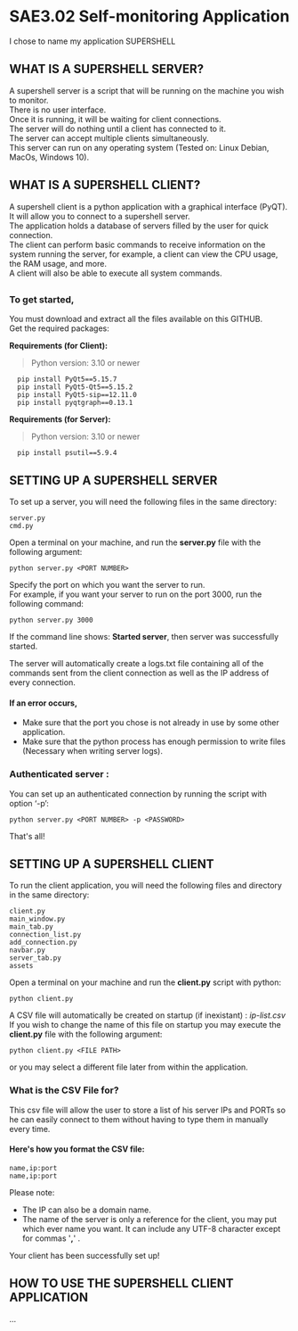 # SAE3.02 Self-monitoring Application
I chose to name my application SUPERSHELL

## WHAT IS A SUPERSHELL SERVER?

A supershell server is a script that will be running on the machine you wish to monitor.  
There is no user interface.  
Once it is running, it will be waiting for client connections.  
The server will do nothing until a client has connected to it.  
The server can accept multiple clients simultaneously.  
This server can run on any operating system (Tested on: Linux Debian, MacOs, Windows 10).

## WHAT IS A SUPERSHELL CLIENT?

A supershell client is a python application with a graphical interface (PyQT).  
It will allow you to connect to a supershell server.  
The application holds a database of servers filled by the user for quick connection.  
The client can perform basic commands to receive information on the system running the server, for example, a client can view the CPU usage, the RAM usage, and more.  
A client will also be able to execute all system commands.  

##

### To get started,
You must download and extract all the files available on this GITHUB.  
Get the required packages:

**Requirements (for Client):**
> Python version: 3.10 or newer
```
  pip install PyQt5==5.15.7
  pip install PyQt5-Qt5==5.15.2
  pip install PyQt5-sip==12.11.0
  pip install pyqtgraph==0.13.1
```
**Requirements (for Server):**
> Python version: 3.10 or newer
```
  pip install psutil==5.9.4
```

## SETTING UP A SUPERSHELL SERVER

To set up a server, you will need the following files in the same directory:
```
server.py
cmd.py
```

Open a terminal on your machine, and run the **server.py** file with the following argument:
```
python server.py <PORT NUMBER>
```
Specify the port on which you want the server to run.  
For example, if you want your server to run on the port 3000, run the following command:
```
python server.py 3000
```
If the command line shows: **Started server**, then server was successfully started.  
  
The server will automatically create a logs.txt file containing all of the commands sent from the client connection as well as the IP address of every connection.
#### If an error occurs,
- Make sure that the port you chose is not already in use by some other application.
- Make sure that the python process has enough permission to write files (Necessary when writing server logs).

### Authenticated server :

You can set up an authenticated connection by running the script with option ‘-p’:
```
python server.py <PORT NUMBER> -p <PASSWORD>
```
That's all!

## SETTING UP A SUPERSHELL CLIENT

To run the client application, you will need the following files and directory in the same directory:
```
client.py
main_window.py
main_tab.py
connection_list.py
add_connection.py
navbar.py
server_tab.py
assets
```
Open a terminal on your machine and run the **client.py** script with python:
```
python client.py
```

A CSV file will automatically be created on startup (if inexistant) : _ip-list.csv_  
If you wish to change the name of this file on startup you may execute the **client.py** file with the following argument:
```
python client.py <FILE PATH>
```
or you may select a different file later from within the application.  
### What is the CSV File for?
This csv file will allow the user to store a list of his server IPs and PORTs so he can easily connect to them without having to type them in manually every time.
#### Here's how you format the CSV file:
```
name,ip:port
name,ip:port
```
Please note:
- The IP can also be a domain name.
- The name of the server is only a reference for the client, you may put which ever name you want. It can include any UTF-8 character except for commas '**,**' .

Your client has been successfully set up!

## HOW TO USE THE SUPERSHELL CLIENT APPLICATION
...
